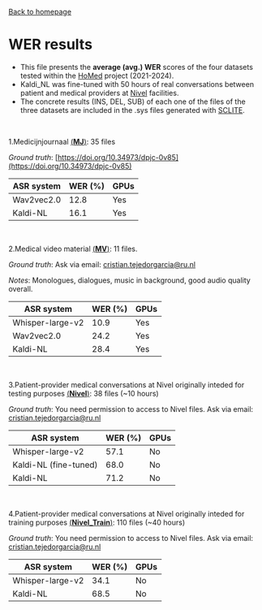 [Back to homepage](../index.md)

# WER results
- This file presents the **average (avg.) WER** scores of the four datasets tested within the [HoMed](https://homed.ruhosting.nl/) project (2021-2024).
- Kaldi_NL was fine-tuned with 50 hours of real conversations between patient and medical providers at [Nivel](https://www.nivel.nl/en) facilities.
- The concrete results (INS, DEL, SUB) of each one of the files of the three datasets are included in the .sys files generated with [SCLITE](https://github.com/usnistgov/SCTK).

<br>

1.Medicijnjournaal [(**MJ**)](https://github.com/opensource-spraakherkenning-nl/ASR_NL_results/tree/master/RU/1_MJ/): 35 files

*Ground truth*: [https://doi.org/10.34973/dpjc-0v85](https://doi.org/10.34973/dpjc-0v85)

|ASR system|WER (%)|GPUs|
|---|---|---|
|Wav2vec2.0|12.8|Yes|
|Kaldi-NL|16.1|Yes|

<br>


2.Medical video material [(**MV**)](https://github.com/opensource-spraakherkenning-nl/ASR_NL_results/tree/master/RU/2_MV/): 11 files. 

*Ground truth*: Ask via email: [cristian.tejedorgarcia@ru.nl](mailto:cristian.tejedorgarcia@ru.nl)

*Notes*: Monologues, dialogues, music in background, good audio quality overall.

|ASR system|WER (%)|GPUs|
|---|---|---|
|Whisper-large-v2|10.9|Yes|
|Wav2vec2.0|24.2|Yes|
|Kaldi-NL|28.4|Yes|

 <br>
			
3.Patient-provider medical conversations at Nivel originally inteded for testing purposes [(**Nivel**)](https://github.com/opensource-spraakherkenning-nl/ASR_NL_results/tree/master/RU/3_Nivel/): 38 files (~10 hours)

*Ground truth*: You need permission to access to Nivel files. Ask via email: [cristian.tejedorgarcia@ru.nl](mailto:cristian.tejedorgarcia@ru.nl)

|ASR system|WER (%)|GPUs|
|---|---|---|
|Whisper-large-v2|57.1|No|
|Kaldi-NL (fine-tuned)|68.0|No|
|Kaldi-NL|71.2|No|
 
 <br>

4.Patient-provider medical conversations at Nivel originally inteded for training purposes [(**Nivel_Train**)](https://github.com/opensource-spraakherkenning-nl/ASR_NL_results/tree/master/RU/4_Nivel_Train/): 110 files (~40 hours)

*Ground truth*: You need permission to access to Nivel files. Ask via email: [cristian.tejedorgarcia@ru.nl](mailto:cristian.tejedorgarcia@ru.nl)

|ASR system|WER (%)|GPUs|
|---|---|---|
|Whisper-large-v2|34.1 |No|
|Kaldi-NL|68.5|No|
